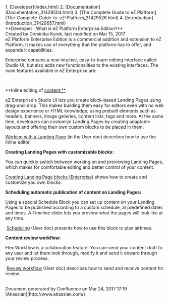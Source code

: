 <div id="page">
<div id="main" class="aui-page-panel">
<div id="main-header">
<div id="breadcrumb-section">
1.  [Developer](index.html)
2.  [Documentation](Documentation_31429504.html)
3.  [The Complete Guide to eZ Platform](The-Complete-Guide-to-eZ-Platform_31429526.html)
4.  [Introduction](Introduction_31429657.html)

</div>
**Developer : What is eZ Platform Enterprise Edition?**

</div>
<div id="content" class="view">
<div class="page-metadata">
Created by Dominika Kurek, last modified on Mar 15, 2017

</div>
<div id="main-content" class="wiki-content group">
<div class="contentLayout2">
<div class="columnLayout two-right-sidebar"
data-layout="two-right-sidebar">
<div class="cell normal" data-type="normal">
<div class="innerCell">
eZ Platform Enterprise Edition is a commercial addition and extension to eZ Platform. It makes use of everything that the platform has to offer, and expands it capabilities.

Enterprise contains a new intuitive, easy-to-learn editing interface called Studio UI, but also adds new functionalities to the existing interfaces. The main features available in eZ Enterprise are:

 

\*\*Inline editing of <content:**>

eZ Enterprise's Studio UI lets you create block-based Landing Pages using drag-and-drop. This makes building them easy for editors even with no web design experience or HTML knowledge, using prebuilt elements such as headers, banners, image galleries, content lists, tags and more. At the same time, developers can customize Landing Pages by creating adaptable layouts and offering their own custom blocks to be placed in them.

[Working with a Landing Page](https://doc.ez.no/display/USER/3.+Creating+content%2C+basic#id-3.Creatingcontent,basic-WorkingwithaLandingPage(Enterprise)) (in the User doc) describes how to use the Inline editor.

**Creating Landing Pages with customizable blocks:**

You can quickly switch between working on and previewing Landing Pages, which makes for comfortable editing and better control of your content.

[Creating Landing Page blocks (Enterprise)](31430614.html) shows how to create and customize you own blocks.

**Scheduling automatic publication of content on Landing Pages:**

Using a special Schedule Block you can set up content on your Landing Pages to be published according to a custom schedule, at predefined dates and times. A Timeline slider lets you preview what the pages will look like at any time.

 [Scheduling](https://doc.ez.no/display/USER/5.+Publishing#id-5.Publishing-Scheduling(Enterprise)) (User doc) presents how to use this block to plan airtimes.

**Content review workflow:**

Flex Workflow is a collaboration feature. You can send your content draft to any user and let them look through, modify it and send it onward through your review process.

 [Review workflow](https://doc.ez.no/display/USER/5.+Publishing#id-5.Publishing-Reviewworkflow(Enterprise)) (User doc) describes how to send and receive content for review.

</div>
</div>
<div class="cell aside" data-type="aside">
<div class="innerCell">
 

</div>
</div>
</div>
</div>
</div>
</div>
</div>
<div id="footer" role="contentinfo">
<div class="section footer-body">
Document generated by Confluence on Mar 24, 2017 17:19

<div id="footer-logo">
[Atlassian](http://www.atlassian.com/)

</div>
</div>
</div>
</div>

